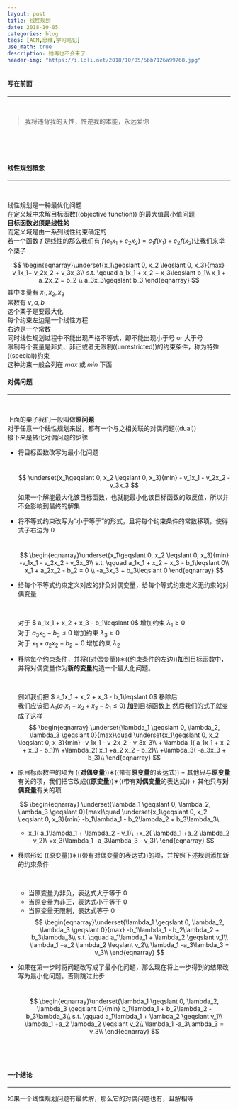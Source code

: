 ```yaml
---
layout: post
title: 线性规划
date: 2018-10-05
categories: blog
tags: [ACM,思维,学习笔记]
use_math: true	
description: 她再也不会来了
header-img: "https://i.loli.net/2018/10/05/5bb7126a99768.jpg"
---
```


#### 写在前面

---

<br>

> 我将违背我的天性，忤逆我的本能，永远爱你

<br><br><br>

#### 线性规划概念

---

<br>

线性规划是一种最优化问题<br>
在定义域中求解目标函数((objective function)) 的最大值最小值问题<br>
**目标函数必须是线性的**<br>
而定义域是由一系列线性约束确定的<br>
若一个函数 $f​$ 是线性的那么我们有 $f(c_1x_1 + c_2x_2) = c_1 f(x_1) + c_2 f(x_2)​$
让我们来举个栗子<br>

$$
\begin{eqnarray}\underset{x_1\geqslant 0, x_2 \leqslant  0, x_3}{max}  v_1x_1+ v_2x_2 + v_3x_3\\
s.t.  \qquad a_1x_1 + x_2 + x_3\leqslant  b_1\\
x_1 + a_2x_2 = b_2 \\
a_3x_3\geqslant b_3
\end{eqnarray}
$$
其中变量有 $x_1, x_2, x_3$<br>
常数有 $v, a, b$<br>
这个栗子是要最大化<br>
每个约束左边是一个线性方程<br>
右边是一个常数<br>
同时线性规划过程中不能出现严格不等式，即不能出现小于号 or 大于号<br>
限制每个变量是非负、非正或者无限制((unrestricted))的约束条件，称为特殊((special))约束<br>
这种约束一般会列在 $max$ 或 $min$ 下面<br>



#### 对偶问题

---

<br>

上面的栗子我们一般叫做**原问题**<br>
对于任意一个线性规划来说，都有一个与之相关联的对偶问题((dual))<br>
接下来是转化对偶问题的步骤<br>
- 将目标函数改写为最小化问题<br>

  ​
  $$
  \underset{x_1\geqslant 0, x_2 \leqslant  0, x_3}{min} - v_1x_1 - v_2x_2 - v_3x_3
  $$
  如果一个解能最大化该目标函数，也就能最小化该目标函数的取反值，所以并不会影响到最终的解集


- 将不等式约束改写为“小于等于”的形式，且将每个约束条件的常数移项，使得式子右边为 0

  ​
  $$
  \begin{eqnarray}\underset{x_1\geqslant 0, x_2 \leqslant  0, x_3}{min}  -v_1x_1 - v_2x_2 - v_3x_3\\
  s.t.  \qquad a_1x_1 + x_2 + x_3 - b_1\leqslant 0\\
  x_1 + a_2x_2 - b_2 = 0 \\
  -a_3x_3 + b_3\leqslant 0
  \end{eqnarray}
  $$







- 给每个不等式约束定义对应的非负对偶变量，给每个等式约束定义无约束的对偶变量

  ​

  对于 $ a_1x_1 + x_2 + x_3 - b_1\leqslant 0$ 增加约束 $\lambda_1 \geqslant 0$<br>
  对于 $a_3x_3 - b_3\leqslant 0$ 增加约束 $\lambda_3 \geqslant 0$<br>
  对于 $x_1 + a_2x_2 - b_2 = 0$ 增加约束 $\lambda_2$<br>

- 移除每个约束条件，并将((对偶变量))∗((约束条件的左边))**加**到目标函数中，并将对偶变量作为**新的变量**构造一个最大化问题。

  ​

  例如我们把 $ a_1x_1 + x_2 + x_3 - b_1\leqslant 0$  移除后<br>
  我们应该把 $\lambda_1( a_1x_1 + x_2 + x_3 - b_1\leqslant 0)$ **加**到目标函数上
  然后我们的式子就变成了这样<br>
  $$
  \begin{eqnarray}	\underset{\lambda_1 \geqslant 0, \lambda_2, \lambda_3 \geqslant  0}{max}\quad \underset{x_1\geqslant 0, x_2 \leqslant  0, x_3}{min}  -v_1x_1 - v_2x_2 - v_3x_3\\ + \lambda_1( a_1x_1 + x_2 + x_3 - b_1)\\
  +\lambda_2( x_1 +a_2 x_2  - b_2)\\
  +\lambda_3( -a_3x_3 + b_3)\\
  \end{eqnarray}
  $$

- 原目标函数中的项为 ((**对偶变量**))∗((带有**原变量**的表达式)) + 其他只与**原变量**有关的项，我们把它改成((**原变量**))∗((带有**对偶变量**的表达式)) + 其他只与**对偶变量**有关的项<br>

  ​
  $$
  \begin{eqnarray}	\underset{\lambda_1 \geqslant 0, \lambda_2, \lambda_3 \geqslant  0}{max}\quad \underset{x_1\geqslant 0, x_2 \leqslant  0, x_3}{min}  -b_1\lambda_1 - b_2\lambda_2 + b_3\lambda_3\\
  + x_1( a_1\lambda_1 + \lambda_2 - v_1)\\
  +x_2( \lambda_1 +a_2 \lambda_2  - v_2)\\
  +x_3(\lambda_1 -a_3\lambda_3 - v_3)\\
  \end{eqnarray}
  $$



- 移除形如 ((原变量))∗((带有对偶变量的表达式))的项，并按照下述规则添加新的约束条件

  ​

  - 当原变量为非负，表达式大于等于 0
  - 当原变量为非正，表达式小于等于 0
  - 当原变量无限制，表达式等于 0
    $$
    \begin{eqnarray}\underset{\lambda_1 \geqslant 0, \lambda_2, \lambda_3 \geqslant  0}{max} -b_1\lambda_1 - b_2\lambda_2 + b_3\lambda_3\\
    s.t.  \qquad
    a_1\lambda_1 + \lambda_2 \geqslant v_1\\
     \lambda_1 +a_2 \lambda_2  \leqslant v_2\\
     \lambda_1 -a_3\lambda_3 = v_3\\
    \end{eqnarray}
    $$







- 如果在第一步时将问题改写成了最小化问题，那么现在将上一步得到的结果改写为最小化问题。否则跳过此步

  ​
  $$
  \begin{eqnarray}\underset{\lambda_1 \geqslant 0, \lambda_2, \lambda_3 \geqslant  0}{min} b_1\lambda_1 + b_2\lambda_2 - b_3\lambda_3\\
  s.t.  \qquad
  a_1\lambda_1 + \lambda_2 \geqslant v_1\\
   \lambda_1 +a_2 \lambda_2  \leqslant v_2\\
   \lambda_1 -a_3\lambda_3 = v_3\\
  \end{eqnarray}
  $$
  <br><br><br>

#### 一个结论

*******

如果一个线性规划问题有最优解，那么它的对偶问题也有，且解相等

